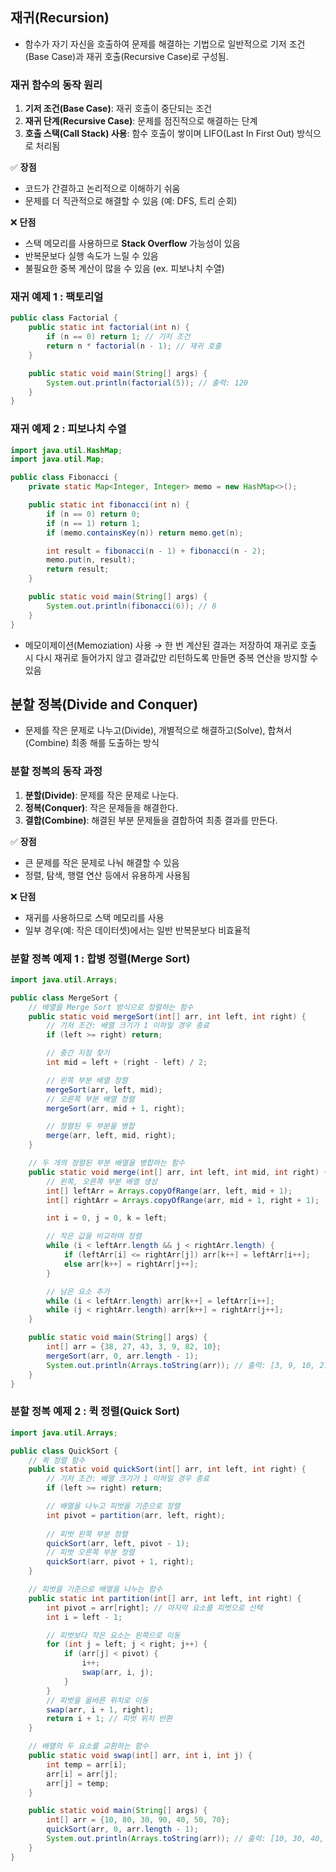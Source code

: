 ## 재귀(Recursion)

- 함수가 자기 자신을 호출하여 문제를 해결하는 기법으로 일반적으로 
기저 조건(Base Case)과 재귀 호출(Recursive Case)로 구성됨.

### 재귀 함수의 동작 원리

1. **기저 조건(Base Case)**: 재귀 호출이 중단되는 조건
2. **재귀 단계(Recursive Case)**: 문제를 점진적으로 해결하는 단계
3. **호출 스택(Call Stack) 사용**: 함수 호출이 쌓이며 LIFO(Last In First Out) 방식으로 처리됨

✅ **장점**

- 코드가 간결하고 논리적으로 이해하기 쉬움
- 문제를 더 직관적으로 해결할 수 있음 (예: DFS, 트리 순회)

❌ **단점**

- 스택 메모리를 사용하므로 **Stack Overflow** 가능성이 있음
- 반복문보다 실행 속도가 느릴 수 있음
- 불필요한 중복 계산이 많을 수 있음 (ex. 피보나치 수열)

### 재귀 예제 1 : 팩토리얼

```java
public class Factorial {
    public static int factorial(int n) {
        if (n == 0) return 1; // 기저 조건
        return n * factorial(n - 1); // 재귀 호출
    }

    public static void main(String[] args) {
        System.out.println(factorial(5)); // 출력: 120
    }
}
```

### 재귀 예제 2 : 피보나치 수열

```java
import java.util.HashMap;
import java.util.Map;

public class Fibonacci {
    private static Map<Integer, Integer> memo = new HashMap<>();

    public static int fibonacci(int n) {
        if (n == 0) return 0;
        if (n == 1) return 1;
        if (memo.containsKey(n)) return memo.get(n);

        int result = fibonacci(n - 1) + fibonacci(n - 2);
        memo.put(n, result);
        return result;
    }

    public static void main(String[] args) {
        System.out.println(fibonacci(6)); // 8
    }
}
```

- 메모이제이션(Memoziation) 사용
→ 한 번 계산된 결과는 저장하여 재귀로 호출 시 다시 재귀로 들어가지 않고 결과값만 리턴하도록 만들면 중복 연산을 방지할 수 있음

## 분할 정복(Divide and Conquer)

- 문제를 작은 문제로 나누고(Divide), 개별적으로 해결하고(Solve), 합쳐서(Combine) 최종 해를 도출하는 방식

### 분할 정복의 동작 과정

1. **분할(Divide)**: 문제를 작은 문제로 나눈다.
2. **정복(Conquer)**: 작은 문제들을 해결한다.
3. **결합(Combine)**: 해결된 부분 문제들을 결합하여 최종 결과를 만든다.

✅ **장점**

- 큰 문제를 작은 문제로 나눠 해결할 수 있음
- 정렬, 탐색, 행렬 연산 등에서 유용하게 사용됨

❌ **단점**

- 재귀를 사용하므로 스택 메모리를 사용
- 일부 경우(예: 작은 데이터셋)에서는 일반 반복문보다 비효율적

### 분할 정복 예제  1 : 합병 정렬(Merge Sort)

```java
import java.util.Arrays;

public class MergeSort {
    // 배열을 Merge Sort 방식으로 정렬하는 함수
    public static void mergeSort(int[] arr, int left, int right) {
        // 기저 조건: 배열 크기가 1 이하일 경우 종료
        if (left >= right) return; 

        // 중간 지점 찾기
        int mid = left + (right - left) / 2;

        // 왼쪽 부분 배열 정렬
        mergeSort(arr, left, mid);
        // 오른쪽 부분 배열 정렬
        mergeSort(arr, mid + 1, right);

        // 정렬된 두 부분을 병합
        merge(arr, left, mid, right);
    }

    // 두 개의 정렬된 부분 배열을 병합하는 함수
    public static void merge(int[] arr, int left, int mid, int right) {
        // 왼쪽, 오른쪽 부분 배열 생성
        int[] leftArr = Arrays.copyOfRange(arr, left, mid + 1);
        int[] rightArr = Arrays.copyOfRange(arr, mid + 1, right + 1);

        int i = 0, j = 0, k = left;

        // 작은 값을 비교하며 정렬
        while (i < leftArr.length && j < rightArr.length) {
            if (leftArr[i] <= rightArr[j]) arr[k++] = leftArr[i++];
            else arr[k++] = rightArr[j++];
        }

        // 남은 요소 추가
        while (i < leftArr.length) arr[k++] = leftArr[i++];
        while (j < rightArr.length) arr[k++] = rightArr[j++];
    }

    public static void main(String[] args) {
        int[] arr = {38, 27, 43, 3, 9, 82, 10};
        mergeSort(arr, 0, arr.length - 1);
        System.out.println(Arrays.toString(arr)); // 출력: [3, 9, 10, 27, 38, 43, 82]
    }
}

```

### 분할 정복 예제  2 : 퀵 정렬(Quick Sort)

```java
import java.util.Arrays;

public class QuickSort {
    // 퀵 정렬 함수
    public static void quickSort(int[] arr, int left, int right) {
        // 기저 조건: 배열 크기가 1 이하일 경우 종료
        if (left >= right) return;

        // 배열을 나누고 피벗을 기준으로 정렬
        int pivot = partition(arr, left, right);
        
        // 피벗 왼쪽 부분 정렬
        quickSort(arr, left, pivot - 1);
        // 피벗 오른쪽 부분 정렬
        quickSort(arr, pivot + 1, right);
    }

    // 피벗을 기준으로 배열을 나누는 함수
    public static int partition(int[] arr, int left, int right) {
        int pivot = arr[right]; // 마지막 요소를 피벗으로 선택
        int i = left - 1;

        // 피벗보다 작은 요소는 왼쪽으로 이동
        for (int j = left; j < right; j++) {
            if (arr[j] < pivot) {
                i++;
                swap(arr, i, j);
            }
        }
        // 피벗을 올바른 위치로 이동
        swap(arr, i + 1, right);
        return i + 1; // 피벗 위치 반환
    }

    // 배열의 두 요소를 교환하는 함수
    public static void swap(int[] arr, int i, int j) {
        int temp = arr[i];
        arr[i] = arr[j];
        arr[j] = temp;
    }

    public static void main(String[] args) {
        int[] arr = {10, 80, 30, 90, 40, 50, 70};
        quickSort(arr, 0, arr.length - 1);
        System.out.println(Arrays.toString(arr)); // 출력: [10, 30, 40, 50, 70, 80, 90]
    }
}

```